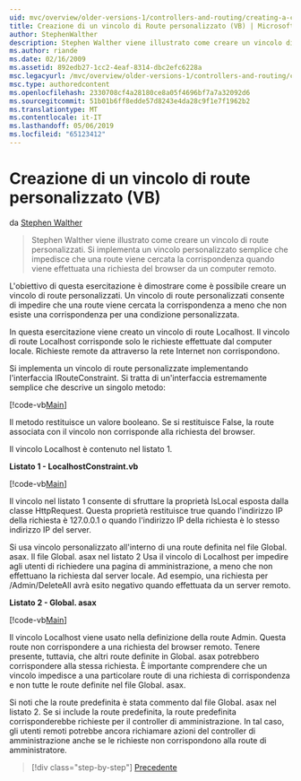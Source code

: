 ```yaml
---
uid: mvc/overview/older-versions-1/controllers-and-routing/creating-a-custom-route-constraint-vb
title: Creazione di un vincolo di Route personalizzato (VB) | Microsoft Docs
author: StephenWalther
description: Stephen Walther viene illustrato come creare un vincolo di route personalizzati. Abbiamo implementato una semplice personalizzato vincolo che impedisce a una route corrispondente w...
ms.author: riande
ms.date: 02/16/2009
ms.assetid: 892edb27-1cc2-4eaf-8314-dbc2efc6228a
msc.legacyurl: /mvc/overview/older-versions-1/controllers-and-routing/creating-a-custom-route-constraint-vb
msc.type: authoredcontent
ms.openlocfilehash: 2330708cf4a28180ce8a05f4696bf7a7a32092d6
ms.sourcegitcommit: 51b01b6ff8edde57d8243e4da28c9f1e7f1962b2
ms.translationtype: MT
ms.contentlocale: it-IT
ms.lasthandoff: 05/06/2019
ms.locfileid: "65123412"
---
```

# <a name="creating-a-custom-route-constraint-vb"></a>Creazione di un vincolo di route personalizzato (VB)

da [Stephen Walther](https://github.com/StephenWalther)

> Stephen Walther viene illustrato come creare un vincolo di route personalizzati. Si implementa un vincolo personalizzato semplice che impedisce che una route viene cercata la corrispondenza quando viene effettuata una richiesta del browser da un computer remoto.

L'obiettivo di questa esercitazione è dimostrare come è possibile creare un vincolo di route personalizzati. Un vincolo di route personalizzati consente di impedire che una route viene cercata la corrispondenza a meno che non esiste una corrispondenza per una condizione personalizzata.

In questa esercitazione viene creato un vincolo di route Localhost. Il vincolo di route Localhost corrisponde solo le richieste effettuate dal computer locale. Richieste remote da attraverso la rete Internet non corrispondono.

Si implementa un vincolo di route personalizzate implementando l'interfaccia IRouteConstraint. Si tratta di un'interfaccia estremamente semplice che descrive un singolo metodo:

[!code-vb[Main](creating-a-custom-route-constraint-vb/samples/sample1.vb)]

Il metodo restituisce un valore booleano. Se si restituisce False, la route associata con il vincolo non corrisponde alla richiesta del browser.

Il vincolo Localhost è contenuto nel listato 1.

**Listato 1 - LocalhostConstraint.vb**

[!code-vb[Main](creating-a-custom-route-constraint-vb/samples/sample2.vb)]

Il vincolo nel listato 1 consente di sfruttare la proprietà IsLocal esposta dalla classe HttpRequest. Questa proprietà restituisce true quando l'indirizzo IP della richiesta è 127.0.0.1 o quando l'indirizzo IP della richiesta è lo stesso indirizzo IP del server.

Si usa vincolo personalizzato all'interno di una route definita nel file Global. asax. Il file Global. asax nel listato 2 Usa il vincolo di Localhost per impedire agli utenti di richiedere una pagina di amministrazione, a meno che non effettuano la richiesta dal server locale. Ad esempio, una richiesta per /Admin/DeleteAll avrà esito negativo quando effettuata da un server remoto.

**Listato 2 - Global. asax**

[!code-vb[Main](creating-a-custom-route-constraint-vb/samples/sample3.vb)]

Il vincolo Localhost viene usato nella definizione della route Admin. Questa route non corrispondere a una richiesta del browser remoto. Tenere presente, tuttavia, che altri route definite in Global. asax potrebbero corrispondere alla stessa richiesta. È importante comprendere che un vincolo impedisce a una particolare route di una richiesta di corrispondenza e non tutte le route definite nel file Global. asax.

Si noti che la route predefinita è stata commento dal file Global. asax nel listato 2. Se si include la route predefinita, la route predefinita corrisponderebbe richieste per il controller di amministrazione. In tal caso, gli utenti remoti potrebbe ancora richiamare azioni del controller di amministrazione anche se le richieste non corrispondono alla route di amministratore.

> [!div class="step-by-step"]
> [Precedente](creating-a-route-constraint-vb.md)
